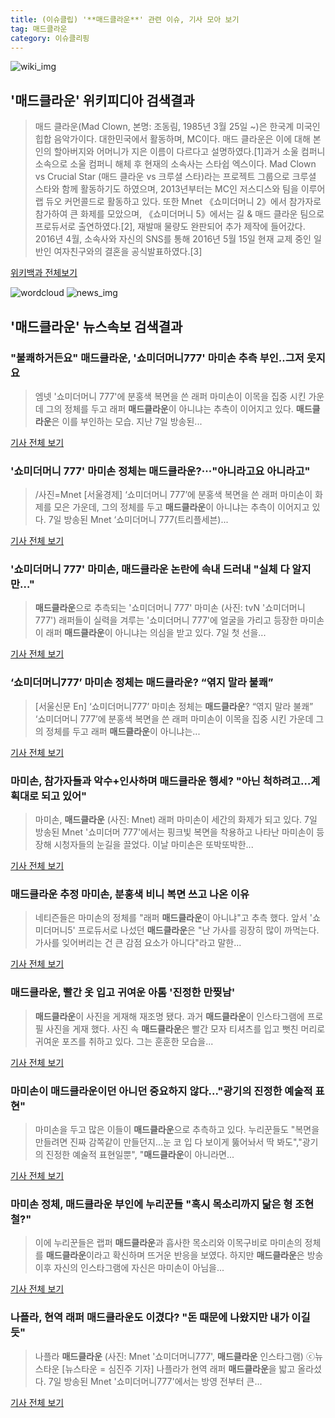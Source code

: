 ```yaml
---
title: (이슈클립) '**매드클라운**' 관련 이슈, 기사 모아 보기
tag: 매드클라운
category: 이슈클리핑
---
```

![wiki_img](https://user-images.githubusercontent.com/42597476/44503234-41136a80-a6d0-11e8-9071-6fc6418eafe4.png)
## **'**매드클라운**'** 위키피디아 검색결과
>매드 클라운(Mad Clown, 본명: 조동림, 1985년 3월 25일 ~)은 한국계 미국인 힙합 음악가이다. 대한민국에서 활동하며, MC이다. 매드 클라운은 이에 대해 본인의 할아버지와 어머니가 지은 이름이 다르다고 설명하였다.[1]과거 소울 컴퍼니 소속으로 소울 컴퍼니 해체 후 현재의 소속사는 스타쉽 엑스이다. Mad Clown vs Crucial Star (매드 클라운 vs 크루셜 스타)라는 프로젝트 그룹으로 크루셜 스타와 함께 활동하기도 하였으며, 2013년부터는 MC인 저스디스와 팀을 이루어 랩 듀오 커먼콜드로 활동하고 있다. 또한 Mnet 《쇼미더머니 2》에서 참가자로 참가하여 큰 화제를 모았으며, 《쇼미더머니 5》에서는 길 & 매드 클라운 팀으로 프로듀서로 출연하였다.[2], 재발매 물량도 완판되어 추가 제작에 들어갔다. 2016년 4월, 소속사와 자신의 SNS를 통해 2016년 5월 15일 현재 교제 중인 일반인 여자친구와의 결혼을 공식발표하였다.[3]

<a href="https://ko.wikipedia.org/wiki/매드클라운" target="_blank">위키백과 전체보기</a>

![wordcloud](https://s3.ap-northeast-2.amazonaws.com/lyrics101-wordcloud/2018-09-08-1536388257.png)
![news_img](https://user-images.githubusercontent.com/42597476/44507050-1206f400-a6e4-11e8-8d98-7ffbfebb353f.png)
## **'**매드클라운**'** 뉴스속보 검색결과
### "불쾌하거든요" **매드클라운**, '쇼미더머니777' 마미손 추측 부인..그저 웃지요

>엠넷 '쇼미더머니 777'에 분홍색 복면을 쓴 래퍼 마미손이 이목을 집중 시킨 가운데 그의 정체를 두고 래퍼 **매드클라운**이 아니냐는 추측이 이어지고 있다. **매드클라운**은 이를 부인하는 모습. 지난 7일 방송된...

<a href="http://www.osen.co.kr/article/G1110984932" target="_blank">기사 전체 보기</a>

### '쇼미더머니 777' 마미손 정체는 **매드클라운**?···"아니라고요 아니라고"

>/사진=Mnet [서울경제] ‘쇼미더머니 777’에 분홍색 복면을 쓴 래퍼 마미손이 화제를 모은 가운데, 그의 정체를 두고 **매드클라운**이 아니냐는 추측이 이어지고 있다. 7일 방송된 Mnet ‘쇼미더머니 777(트리플세븐)...

<a href="http://www.sedaily.com/NewsView/1S4K0BOTWB" target="_blank">기사 전체 보기</a>

### '쇼미더머니 777' 마미손, **매드클라운** 논란에 속내 드러내 "실체 다 알지만…"

>**매드클라운**으로 추측되는 '쇼미더머니 777' 마미손 (사진: tvN '쇼미더머니 777') 래퍼들이 실력을 겨루는 '쇼미더머니 777'에 얼굴을 가리고 등장한 마미손이 래퍼 **매드클라운**이 아니냐는 의심을 받고 있다. 7일 첫 선을...

<a href="http://www.honam.co.kr/read.php3?aid=1536369184564677215" target="_blank">기사 전체 보기</a>

### ‘쇼미더머니777’ 마미손 정체는 **매드클라운**? “엮지 말라 불쾌”

>[서울신문 En] ‘쇼미더머니777’ 마미손 정체는 **매드클라운**? “엮지 말라 불쾌” ‘쇼미더머니 777’에 분홍색 복면을 쓴 래퍼 마미손이 이목을 집중 시킨 가운데 그의 정체를 두고 래퍼 **매드클라운**이 아니냐는...

<a href="http://www.seoul.co.kr/news/newsView.php?id=20180908500031&wlog_tag3=naver" target="_blank">기사 전체 보기</a>

### 마미손, 참가자들과 악수+인사하며 **매드클라운** 행세? "아닌 척하려고…계획대로 되고 있어"

>마미손, **매드클라운** (사진: Mnet) 래퍼 마미손이 세간의 화제가 되고 있다. 7일 방송된 Mnet '쇼미더머 777'에서는 핑크빛 복면을 착용하고 나타난 마미손이 등장해 시청자들의 눈길을 끌었다. 이날 마미손은 또박또박한...

<a href="http://www.jemin.com/news/articleView.html?idxno=537639" target="_blank">기사 전체 보기</a>

### **매드클라운** 추정 마미손, 분홍색 비니 복면 쓰고 나온 이유

>네티즌들은 마미손의 정체를 "래퍼 **매드클라운**이 아니냐"고 추측 했다. 앞서 '쇼미더머니5' 프로듀서로 나섰던 **매드클라운**은 "난 가사를 굉장히 많이 까먹는다. 가사를 잊어버리는 건 큰 감점 요소가 아니다"라고 말한...

<a href="http://news20.busan.com/controller/newsController.jsp?newsId=20180908000018" target="_blank">기사 전체 보기</a>

### **매드클라운**, 빨간 옷 입고 귀여운 아톰 '진정한 만찢남'

>**매드클라운**이 사진을 게재해 재조명 됐다.   과거 **매드클라운**이 인스타그램에 프로필 사진을 게재 했다.   사진 속 **매드클라운**은 빨간 모자 티셔츠를 입고 뻣친 머리로 귀여운 포즈를 취하고 있다. 그는 훈훈한 모습을...

<a href="http://www.topstarnews.net/news/articleView.html?idxno=478266" target="_blank">기사 전체 보기</a>

### 마미손이 **매드클라운**이던 아니던 중요하지 않다..."광기의 진정한 예술적 표현"

>마미손을 두고 많은 이들이 **매드클라운**으로 추측하고 있다. 누리꾼들도 "복면을 만들려면 진짜 감쪽같이 만들던지...눈 코 입 다 보이게 뚫어놔서 딱 봐도","광기의 진정한 예술적 표현일뿐", "**매드클라운**이 아니라면...

<a href="http://www.thebigdata.co.kr/view.php?ud=201809080859004758c2f6b121bc_23" target="_blank">기사 전체 보기</a>

### 마미손 정체, **매드클라운** 부인에 누리꾼들 "혹시 목소리까지 닮은 형 조현철?"

>이에 누리꾼들은 랩퍼 **매드클라운**과 흡사한 목소리와 이목구비로 마미손의 정체를 **매드클라운**이라고 확신하며 뜨거운 반응을 보였다. 하지만 **매드클라운**은 방송 이후 자신의 인스타그램에 자신은 마미손이 아님을...

<a href="http://daily.hankooki.com/lpage/entv/201809/dh20180908063457139020.htm" target="_blank">기사 전체 보기</a>

### 나플라, 현역 래퍼 **매드클라운**도 이겼다? "돈 때문에 나왔지만 내가 이길 듯"

>나플라 **매드클라운** (사진: Mnet '쇼미더머니777', **매드클라운** 인스타그램) ⓒ뉴스타운 [뉴스타운 = 심진주 기자] 나플라가 현역 래퍼 **매드클라운**을 밟고 올라섰다. 7일 방송된 Mnet '쇼미더머니777'에서는 방영 전부터 큰...

<a href="http://www.newstown.co.kr/news/articleView.html?idxno=339748" target="_blank">기사 전체 보기</a>


